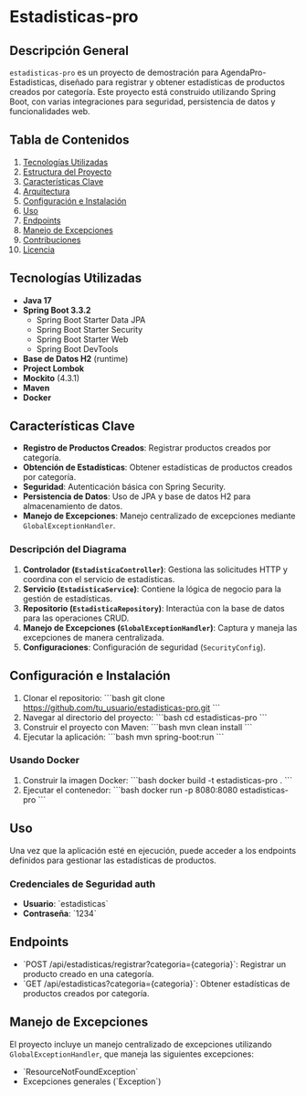 
# Estadisticas-pro

## Descripción General
`estadisticas-pro` es un proyecto de demostración para AgendaPro-Estadisticas, diseñado para registrar y obtener estadísticas de productos creados por categoría. Este proyecto está construido utilizando Spring Boot, con varias integraciones para seguridad, persistencia de datos y funcionalidades web.

## Tabla de Contenidos
1. [Tecnologías Utilizadas](#tecnologías-utilizadas)
2. [Estructura del Proyecto](#estructura-del-proyecto)
3. [Características Clave](#características-clave)
4. [Arquitectura](#arquitectura)
5. [Configuración e Instalación](#configuración-e-instalación)
6. [Uso](#uso)
7. [Endpoints](#endpoints)
8. [Manejo de Excepciones](#manejo-de-excepciones)
9. [Contribuciones](#contribuciones)
10. [Licencia](#licencia)

## Tecnologías Utilizadas
- **Java 17**
- **Spring Boot 3.3.2**
  - Spring Boot Starter Data JPA
  - Spring Boot Starter Security
  - Spring Boot Starter Web
  - Spring Boot DevTools
- **Base de Datos H2** (runtime)
- **Project Lombok**
- **Mockito** (4.3.1)
- **Maven**
- **Docker**

## Características Clave
- **Registro de Productos Creados**: Registrar productos creados por categoría.
- **Obtención de Estadísticas**: Obtener estadísticas de productos creados por categoría.
- **Seguridad**: Autenticación básica con Spring Security.
- **Persistencia de Datos**: Uso de JPA y base de datos H2 para almacenamiento de datos.
- **Manejo de Excepciones**: Manejo centralizado de excepciones mediante `GlobalExceptionHandler`.

### Descripción del Diagrama
1. **Controlador (`EstadisticaController`)**: Gestiona las solicitudes HTTP y coordina con el servicio de estadísticas.
2. **Servicio (`EstadisticaService`)**: Contiene la lógica de negocio para la gestión de estadísticas.
3. **Repositorio (`EstadisticaRepository`)**: Interactúa con la base de datos para las operaciones CRUD.
4. **Manejo de Excepciones (`GlobalExceptionHandler`)**: Captura y maneja las excepciones de manera centralizada.
5. **Configuraciones**: Configuración de seguridad (`SecurityConfig`).

## Configuración e Instalación
1. Clonar el repositorio:
    \`\`\`bash
    git clone https://github.com/tu_usuario/estadisticas-pro.git
    \`\`\`
2. Navegar al directorio del proyecto:
    \`\`\`bash
    cd estadisticas-pro
    \`\`\`
3. Construir el proyecto con Maven:
    \`\`\`bash
    mvn clean install
    \`\`\`
4. Ejecutar la aplicación:
    \`\`\`bash
    mvn spring-boot:run
    \`\`\`

### Usando Docker
1. Construir la imagen Docker:
    \`\`\`bash
    docker build -t estadisticas-pro .
    \`\`\`
2. Ejecutar el contenedor:
    \`\`\`bash
    docker run -p 8080:8080 estadisticas-pro
    \`\`\`

## Uso
Una vez que la aplicación esté en ejecución, puede acceder a los endpoints definidos para gestionar las estadísticas de productos.

### Credenciales de Seguridad auth
- **Usuario**: \`estadisticas\`
- **Contraseña**: \`1234\`

## Endpoints
- \`POST /api/estadisticas/registrar?categoria={categoria}\`: Registrar un producto creado en una categoría.
- \`GET /api/estadisticas?categoria={categoria}\`: Obtener estadísticas de productos creados por categoría.

## Manejo de Excepciones
El proyecto incluye un manejo centralizado de excepciones utilizando `GlobalExceptionHandler`, que maneja las siguientes excepciones:
- \`ResourceNotFoundException\`
- Excepciones generales (\`Exception\`)

